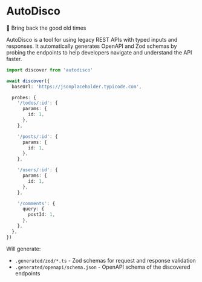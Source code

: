 # AutoDisco

🪩 Bring back the good old times

AutoDisco is a tool for using legacy REST APIs with typed inputs and responses.
It automatically generates OpenAPI and Zod schemas by probing the endpoints to help
developers navigate and understand the API faster.

```ts
import discover from 'autodisco'

await discover({
  baseUrl: 'https://jsonplaceholder.typicode.com',

  probes: {
    '/todos/:id': {
      params: {
        id: 1,
      },
    },

    '/posts/:id': {
      params: {
        id: 1,
      },
    },

    '/users/:id': {
      params: {
        id: 1,
      },
    },

    '/comments': {
      query: {
        postId: 1,
      },
    },
  },
})
```

Will generate:

- `.generated/zod/*.ts` - Zod schemas for request and response validation
- `.generated/openapi/schema.json` - OpenAPI schema of the discovered endpoints
